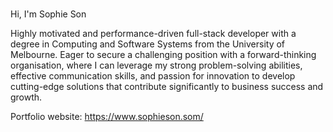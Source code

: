 ### 
Hi, 
I'm Sophie Son 

Highly motivated and performance-driven full-stack developer with a degree in Computing and Software Systems from the University of Melbourne. Eager to secure a challenging position with a forward-thinking organisation, where I can leverage my strong problem-solving abilities, effective communication skills, and passion for innovation to develop cutting-edge solutions that contribute significantly to business success and growth.

Portfolio website:
https://www.sophieson.som/
